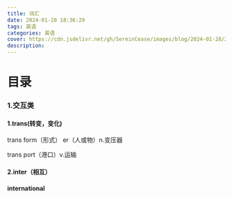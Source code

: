 ```yaml
---
title: 词汇
date: 2024-01-28 18:36:29
tags: 英语
categories: 英语
cover: https://cdn.jsdelivr.net/gh/SereinCease/images/blog/2024-01-28/202201191305222-82c0fe.jpg
description:
---
```


# 目录

### 1.交互类

#### 1.trans(转变，变化)

trans form（形式） er（人或物）n.变压器

trans port（港口）v.运输

#### 2.inter（相互）

#### international



























#### 
